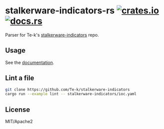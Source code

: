 # stalkerware-indicators-rs [![crates.io][crates-img]][crates] [![docs.rs][docs-img]][docs]

[crates-img]:   https://img.shields.io/crates/v/stalkerware-indicators.svg
[crates]:       https://crates.io/crates/stalkerware-indicators
[docs-img]:     https://docs.rs/stalkerware-indicators/badge.svg
[docs]:         https://docs.rs/stalkerware-indicators

Parser for Te-k's [stalkerware-indicators](https://github.com/Te-k/stalkerware-indicators) repo.

## Usage

See the [documentation](https://docs.rs/stalkerware-indicators).

## Lint a file

```sh
git clone https://github.com/Te-k/stalkerware-indicators
cargo run --example lint -- stalkerware-indicators/ioc.yaml
```

## License

MIT/Apache2
